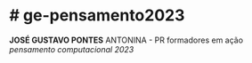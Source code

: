 <h1># ge-pensamento2023</h1>  
<b>JOSÉ GUSTAVO PONTES</b> 
ANTONINA - PR 
formadores em ação
<i>pensamento computacional 2023</i>
